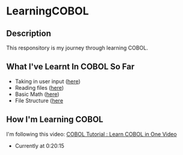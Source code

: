 # LearningCOBOL

## Description
This responsitory is my journey through learning COBOL.

## What I've Learnt In COBOL So Far
* Taking in user input ([here](https://github.com/thesixtium/LearningCOBOL/blob/main/Calculator.cbl))
* Reading files ([here](https://github.com/thesixtium/LearningCOBOL/blob/main/ReadingFiles.cbl))
* Basic Math ([here](https://github.com/thesixtium/LearningCOBOL/blob/main/Calculator.cbl))
* File Structure ([here](https://github.com/thesixtium/LearningCOBOL/blob/main/ReadingFiles.cbl)

## How I'm Learning COBOL
I'm following this video: [COBOL Tutorial : Learn COBOL in One Video](https://www.youtube.com/watch?v=TBs7HXI76yU)
* Currently at 0:20:15
